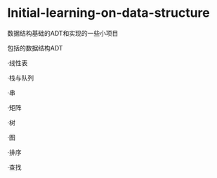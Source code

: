 # Initial-learning-on-data-structure
数据结构基础的ADT和实现的一些小项目

包括的数据结构ADT

   ·线性表

   ·栈与队列

   ·串

   ·矩阵

   ·树
   
   ·图
   
   ·排序
   
   ·查找

  
   
